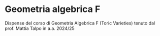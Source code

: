 # Geometria algebrica F
Dispense del corso di Geometria Algebrica F (Toric Varieties) tenuto dal prof. Mattia Talpo in a.a. 2024/25

